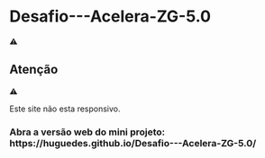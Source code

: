 # Desafio---Acelera-ZG-5.0

:warning:<h2>Atenção</h2>:warning:
<p>Este site não esta responsivo.</p>

<h3>Abra a versão web do mini projeto: <a> https://huguedes.github.io/Desafio---Acelera-ZG-5.0/ </a></h3>



